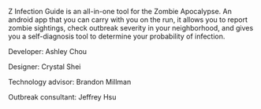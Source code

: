 Z Infection Guide is an all-in-one tool for the Zombie Apocalypse. An android app that you can carry with you on the run, it allows you to report zombie sightings, check outbreak severity in your neighborhood, and gives you a self-diagnosis tool to determine your probability of infection.

Developer: Ashley Chou

Designer: Crystal Shei

Technology advisor: Brandon Millman

Outbreak consultant: Jeffrey Hsu